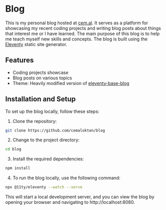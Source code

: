 # Blog

This is my personal blog hosted at [cem.al](https://cem.al). It serves as a platform for showcasing my recent coding projects and writing blog posts about things that interest me or I have learned. The main purpose of this blog is to help me teach myself new skills and concepts. The blog is built using the [Eleventy](https://www.11ty.dev/) static site generator.

## Features

- Coding projects showcase
- Blog posts on various topics
- Theme: Heavily modified version of [eleventy-base-blog](https://github.com/11ty/eleventy-base-blog)

## Installation and Setup

To set up the blog locally, follow these steps:

1. Clone the repository:

```bash
git clone https://github.com/cemalokten/blog
```

2. Change to the project directory:

```bash
cd blog
```

3. Install the required dependencies:

```bash
npm install
```

4. To run the blog locally, use the following command:

```bash
npx @11ty/eleventy --watch --serve
```

This will start a local development server, and you can view the blog by opening your browser and navigating to http://localhost:8080.
